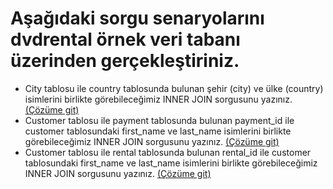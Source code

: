 # Aşağıdaki sorgu senaryolarını dvdrental örnek veri tabanı üzerinden gerçekleştiriniz.

- City tablosu ile country tablosunda bulunan şehir (city) ve ülke (country) isimlerini birlikte görebileceğimiz INNER JOIN sorgusunu yazınız. [(Çözüme git)](1.sql)
- Customer tablosu ile payment tablosunda bulunan payment_id ile customer tablosundaki first_name ve last_name isimlerini birlikte görebileceğimiz INNER JOIN sorgusunu yazınız. [(Çözüme git)](2.sql)
- Customer tablosu ile rental tablosunda bulunan rental_id ile customer tablosundaki first_name ve last_name isimlerini birlikte görebileceğimiz INNER JOIN sorgusunu yazınız. [(Çözüme git)](3.sql)